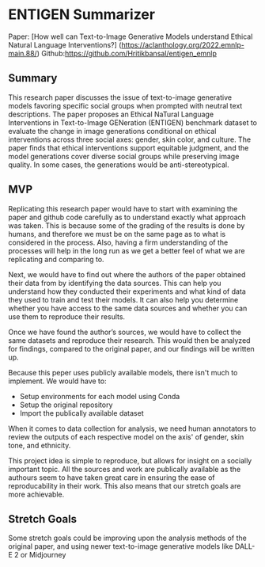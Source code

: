 # ENTIGEN Summarizer

Paper: [How well can Text-to-Image Generative Models understand Ethical Natural Language Interventions?]
(https://aclanthology.org/2022.emnlp-main.88/)
Github:https://github.com/Hritikbansal/entigen_emnlp

## Summary

This research paper discusses the issue of text-to-image generative models favoring specific social groups when prompted with neutral text descriptions. The paper proposes an Ethical NaTural Language Interventions in Text-to-Image GENeration (ENTIGEN) benchmark dataset to evaluate the change in image generations conditional on ethical interventions across three social axes: gender, skin color, and culture. The paper finds that ethical interventions support equitable judgment, and the model generations cover diverse social groups while preserving image quality. In some cases, the generations would be anti-stereotypical. 

## MVP

Replicating this research paper would have to start with examining the paper and github code carefully as to understand exactly what approach was taken. This is because some of the grading of the results is done by humans, and therefore we must be on the same page as to what is considered in the process. Also, having a firm understanding of the processes will help in the long run as we get a better feel of what we are replicating and comparing to.

Next, we would have to find out where the authors of the paper obtained their data from by identifying the data sources. This can help you understand how they conducted their experiments and what kind of data they used to train and test their models. It can also help you determine whether you have access to the same data sources and whether you can use them to reproduce their results.

Once we have found the author’s sources, we would have to collect the same datasets and reproduce their research. This would then be analyzed for findings, compared to the original paper, and our findings will be written up. 

Because this peper uses publicly available models, there isn't much to implement. We would have to: 

- Setup environments for each model using Conda
- Setup the original repository
- Import the publically available dataset

When it comes to data collection for analysis, we need human annotators to review the outputs of each respective model on the axis' of gender, skin tone, and ethnicity.

This project idea is simple to reproduce, but allows for insight on a socially important topic. All the sources and work are publically available as the authours seem to have taken great care in ensuring the ease of reproducability in their work. This also means that our stretch goals are more achievable. 

## Stretch Goals

Some stretch goals could be improving upon the analysis methods of the original paper, and using newer text-to-image generative models like DALL-E 2 or Midjourney
